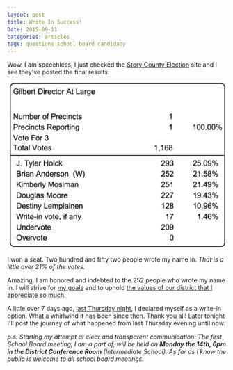 ```yaml
---
layout: post
title: Write In Success!
Date: 2015-09-11
categories: articles
tags: questions school board candidacy
---
```


Wow, I am speechless, I just checked the [Story County Election](http://www.storycountyiowa.gov/index.aspx?NID=853) site and I see they've posted the final results.

<img src="/images/local-paper/official-results.jpg" class="centered can_shrink" alt="Official results, I won a seat!" width="800px"/>

I won a seat. Two hundred and fifty two people wrote my name in. _That is a little over 21% of the votes._

Amazing. I am honored and indebted to the 252 people who wrote my name in. I will strive for [my goals](/projects/gilbert-school-board#i-am-running-with-the-following-goals) and to uphold [the values of our district that I appreciate so much](/articles/2015/09/07/question-values).

A little over 7 days ago, [last Thursday night](/projects/gilbert-school-board), I declared myself as a write-in option. What a whirlwind it has been since then. Thank you all! Later tonight I'll  post the journey of what happened from last Thursday evening until now.

_p.s. Starting my attempt at clear and transparent communication: The first School Board meeting, I am a part of, will be held on **Monday the 14th, 6pm in the District Conference Room** (Intermediate School). As far as I know the public is welcome to all school board meetings._
